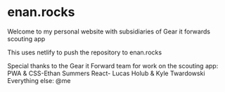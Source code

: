 # enan.rocks
Welcome to my personal website with subsidiaries of Gear it forwards scouting app

This uses netlify to push the repository to enan.rocks

Special thanks to the Gear it Forward team for work on the scouting app:
PWA & CSS-Ethan Summers
React- Lucas Holub & Kyle Twardowski
Everything else: @me